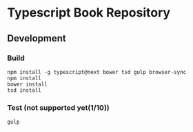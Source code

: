 # Typescript Book Repository
## Development
###  Build
```console
npm install -g typescript@next bower tsd gulp browser-sync
npm install
bower install
tsd install
```
### Test (not supported yet(1/10))
```console
gulp
```
